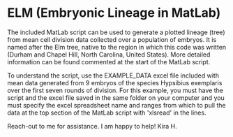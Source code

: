 # ELM (Embryonic Lineage in MatLab)
The included MatLab script can be used to generate a plotted lineage (tree) from mean cell division data collected over a population of embryos. It is named after the Elm tree, native to the region in which this code was written (Durham and Chapel Hill, North Carolina, United States).
More detailed information can be found commented at the start of the MatLab script.

To understand the script, use the EXAMPLE_DATA excel file included with mean data generated from 9 embryos of the species Hypsibius exemplaris over the first seven rounds of division.
For this example, you must have the script and the excel file saved in the same folder on your computer and you must specify the excel spreadsheet name and ranges from which to pull the data at the top section of the MatLab script with 'xlsread' in the lines.

Reach-out to me for assistance. I am happy to help!
Kira H.
